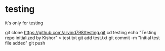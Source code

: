 # testing
it's only for testing

git clone https://github.com/arvind798/testing.git
cd testing
echo "Testing repo initialized by Kishor" > test.txt
git add test.txt
git commit -m "Initial test file added"
git push
